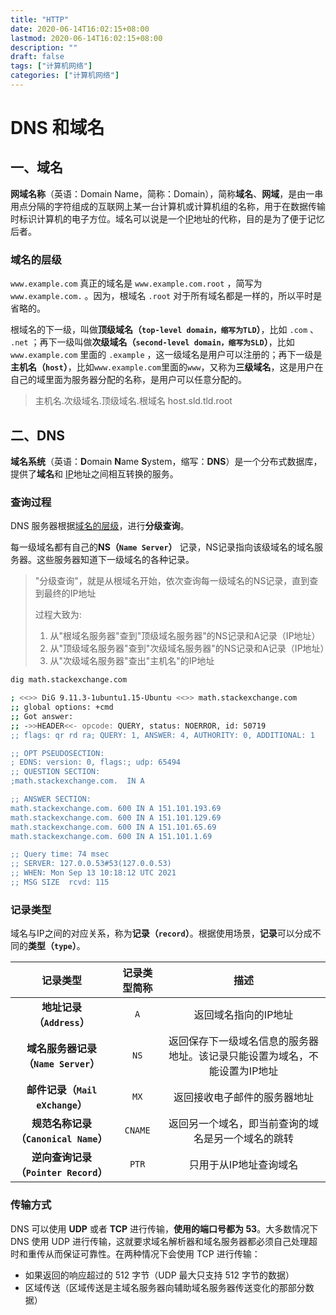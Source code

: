 ```yaml
---
title: "HTTP"
date: 2020-06-14T16:02:15+08:00
lastmod: 2020-06-14T16:02:15+08:00
description: ""
draft: false
tags: ["计算机网络"]
categories: ["计算机网络"]
---
```

# DNS 和域名

## 一、域名

**网域名称**（英语：Domain Name，简称：Domain），简称**域名**、**网域**，是由一串用点分隔的字符组成的互联网上某一台计算机或计算机组的名称，用于在数据传输时标识计算机的电子方位。域名可以说是一个[IP](IP.md)地址的代称，目的是为了便于记忆后者。

### 域名的层级

`www.example.com` 真正的域名是 `www.example.com.root` ，简写为 `www.example.com.` 。因为，根域名 `.root` 对于所有域名都是一样的，所以平时是省略的。

根域名的下一级，叫做**顶级域名（`top-level domain，缩写为TLD`）**，比如 `.com` 、 `.net` ；再下一级叫做**次级域名（`second-level domain，缩写为SLD`）**，比如 `www.example.com` 里面的 `.example` ，这一级域名是用户可以注册的；再下一级是**主机名（`host`）**，比如`www.example.com`里面的`www`，又称为**三级域名**，这是用户在自己的域里面为服务器分配的名称，是用户可以任意分配的。

> 主机名.次级域名.顶级域名.根域名
> host.sld.tld.root

## 二、DNS

**域名系统**（英语：**D**omain **N**ame **S**ystem，缩写：**DNS**）是一个分布式数据库，提供了**域名**和 [IP](IP.md)地址之间相互转换的服务。

### 查询过程

DNS 服务器根据[域名的层级](#域名的层级)，进行**分级查询**。

每一级域名都有自己的**NS（`Name Server`）** 记录，NS记录指向该级域名的域名服务器。这些服务器知道下一级域名的各种记录。

> "分级查询"，就是从根域名开始，依次查询每一级域名的NS记录，直到查到最终的IP地址
>
> 过程大致为:
>
> 1. 从"根域名服务器"查到"顶级域名服务器"的NS记录和A记录（IP地址）
> 2. 从"顶级域名服务器"查到"次级域名服务器"的NS记录和A记录（IP地址）
> 3. 从"次级域名服务器"查出"主机名"的IP地址

```bash
dig math.stackexchange.com

; <<>> DiG 9.11.3-1ubuntu1.15-Ubuntu <<>> math.stackexchange.com
;; global options: +cmd
;; Got answer:
;; ->>HEADER<<- opcode: QUERY, status: NOERROR, id: 50719
;; flags: qr rd ra; QUERY: 1, ANSWER: 4, AUTHORITY: 0, ADDITIONAL: 1

;; OPT PSEUDOSECTION:
; EDNS: version: 0, flags:; udp: 65494
;; QUESTION SECTION:
;math.stackexchange.com.  IN A

;; ANSWER SECTION:
math.stackexchange.com. 600 IN A 151.101.193.69
math.stackexchange.com. 600 IN A 151.101.129.69
math.stackexchange.com. 600 IN A 151.101.65.69
math.stackexchange.com. 600 IN A 151.101.1.69

;; Query time: 74 msec
;; SERVER: 127.0.0.53#53(127.0.0.53)
;; WHEN: Mon Sep 13 10:18:12 UTC 2021
;; MSG SIZE  rcvd: 115


```

### 记录类型

域名与IP之间的对应关系，称为**记录（`record`）**。根据使用场景，**记录**可以分成不同的**类型（`type`）**。

|               记录类型               | 记录类型简称 |                             描述                             |
| :----------------------------------: | :----------: | :----------------------------------------------------------: |
|      **地址记录（`Address`）**       |     `A`      |                     返回域名指向的IP地址                     |
| **域名服务器记录（`Name Server`）**  |     `NS`     | 返回保存下一级域名信息的服务器地址。该记录只能设置为域名，不能设置为IP地址 |
|   **邮件记录（`Mail eXchange`）**    |     `MX`     |                 返回接收电子邮件的服务器地址                 |
| **规范名称记录（`Canonical Name`）** |   `CNAME`    |      返回另一个域名，即当前查询的域名是另一个域名的跳转      |
| **逆向查询记录（`Pointer Record`）** |    `PTR`     |                    只用于从IP地址查询域名                    |

### 传输方式

DNS 可以使用 **UDP** 或者 **TCP** 进行传输，**使用的端口号都为 53**。大多数情况下 DNS 使用 UDP 进行传输，这就要求域名解析器和域名服务器都必须自己处理超时和重传从而保证可靠性。在两种情况下会使用 TCP 进行传输：

- 如果返回的响应超过的 512 字节（UDP 最大只支持 512 字节的数据）
- 区域传送（区域传送是主域名服务器向辅助域名服务器传送变化的那部分数据）
